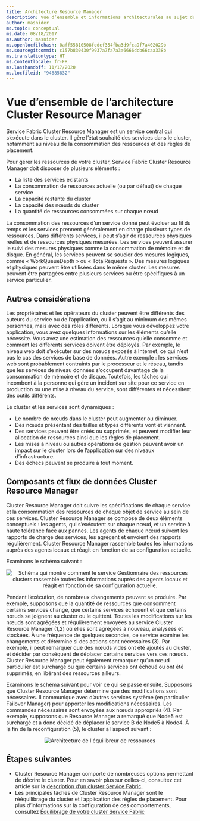 ```yaml
---
title: Architecture Resource Manager
description: Vue d’ensemble et informations architecturales au sujet du service Azure Service Fabric Cluster Resource Manager.
author: masnider
ms.topic: conceptual
ms.date: 08/18/2017
ms.author: masnider
ms.openlocfilehash: 0aff55810508fedcf354fba3d9fca9f7a402029b
ms.sourcegitcommit: c157b830430f9937a7fa7a3a6666dcb66caa338b
ms.translationtype: HT
ms.contentlocale: fr-FR
ms.lasthandoff: 11/17/2020
ms.locfileid: "94685832"
---
```

# <a name="cluster-resource-manager-architecture-overview"></a>Vue d’ensemble de l’architecture Cluster Resource Manager
Service Fabric Cluster Resource Manager est un service central qui s’exécute dans le cluster. Il gère l’état souhaité des services dans le cluster, notamment au niveau de la consommation des ressources et des règles de placement. 

Pour gérer les ressources de votre cluster, Service Fabric Cluster Resource Manager doit disposer de plusieurs éléments :

- La liste des services existants
- La consommation de ressources actuelle (ou par défaut) de chaque service 
- La capacité restante du cluster 
- La capacité des nœuds du cluster 
- La quantité de ressources consommées sur chaque nœud

La consommation des ressources d’un service donné peut évoluer au fil du temps et les services prennent généralement en charge plusieurs types de ressources. Dans différents services, il peut s’agir de ressources physiques réelles et de ressources physiques mesurées. Les services peuvent assurer le suivi des mesures physiques comme la consommation de mémoire et de disque. En général, les services peuvent se soucier des mesures logiques, comme « WorkQueueDepth » ou « TotalRequests ». Des mesures logiques et physiques peuvent être utilisées dans le même cluster. Les mesures peuvent être partagées entre plusieurs services ou être spécifiques à un service particulier.

## <a name="other-considerations"></a>Autres considérations
Les propriétaires et les opérateurs du cluster peuvent être différents des auteurs du service ou de l’application, ou il s’agit au minimum des mêmes personnes, mais avec des rôles différents. Lorsque vous développez votre application, vous avez quelques informations sur les éléments qu’elle nécessite. Vous avez une estimation des ressources qu’elle consomme et comment les différents services doivent être déployés. Par exemple, le niveau web doit s’exécuter sur des nœuds exposés à Internet, ce qui n’est pas le cas des services de base de données. Autre exemple : les services web sont probablement contraints par le processeur et le réseau, tandis que les services de niveau données s’occupent davantage de la consommation de mémoire et de disque. Toutefois, les tâches qui incombent à la personne qui gère un incident sur site pour ce service en production ou une mise à niveau du service, sont différentes et nécessitent des outils différents. 

Le cluster et les services sont dynamiques :

- Le nombre de nœuds dans le cluster peut augmenter ou diminuer.
- Des nœuds présentant des tailles et types différents vont et viennent.
- Des services peuvent être créés ou supprimés, et peuvent modifier leur allocation de ressources ainsi que les règles de placement.
- Les mises à niveau ou autres opérations de gestion peuvent avoir un impact sur le cluster lors de l’application sur des niveaux d’infrastructure.
- Des échecs peuvent se produire à tout moment.

## <a name="cluster-resource-manager-components-and-data-flow"></a>Composants et flux de données Cluster Resource Manager
Cluster Resource Manager doit suivre les spécifications de chaque service et la consommation des ressources de chaque objet de service au sein de ces services. Cluster Resource Manager se compose de deux éléments conceptuels : les agents, qui s’exécutent sur chaque nœud, et un service à haute tolérance face aux pannes. Les agents de chaque nœud suivent les rapports de charge des services, les agrègent et envoient des rapports régulièrement. Cluster Resource Manager rassemble toutes les informations auprès des agents locaux et réagit en fonction de sa configuration actuelle.

Examinons le schéma suivant :

<center>

![Schéma qui montre comment le service Gestionnaire des ressources clusters rassemble toutes les informations auprès des agents locaux et réagit en fonction de sa configuration actuelle.][Image1]
</center>

Pendant l’exécution, de nombreux changements peuvent se produire. Par exemple, supposons que la quantité de ressources que consomment certains services change, que certains services échouent et que certains nœuds se joignent au cluster ou le quittent. Toutes les modifications sur les nœuds sont agrégées et régulièrement envoyées au service Cluster Resource Manager (1,2) où elles sont agrégées à nouveau, analysées et stockées. À une fréquence de quelques secondes, ce service examine les changements et détermine si des actions sont nécessaires (3). Par exemple, il peut remarquer que des nœuds vides ont été ajoutés au cluster, et décider par conséquent de déplacer certains services vers ces nœuds. Cluster Resource Manager peut également remarquer qu’un nœud particulier est surchargé ou que certains services ont échoué ou ont été supprimés, en libérant des ressources ailleurs.

Examinons le schéma suivant pour voir ce qui se passe ensuite. Supposons que Cluster Resource Manager détermine que des modifications sont nécessaires. Il communique avec d’autres services système (en particulier Failover Manager) pour apporter les modifications nécessaires. Les commandes nécessaires sont envoyées aux nœuds appropriés (4). Par exemple, supposons que Resource Manager a remarqué que Node5 est surchargé et a donc décidé de déplacer le service B de Node5 à Node4. À la fin de la reconfiguration (5), le cluster a l’aspect suivant :

<center>

![Architecture de l'équilibreur de ressources][Image2]
</center>

## <a name="next-steps"></a>Étapes suivantes
- Cluster Resource Manager comporte de nombreuses options permettant de décrire le cluster. Pour en savoir plus sur celles-ci, consultez cet article sur la [description d’un cluster Service Fabric](./service-fabric-cluster-resource-manager-cluster-description.md).
- Les principales tâches de Cluster Resource Manager sont le rééquilibrage du cluster et l’application des règles de placement. Pour plus d’informations sur la configuration de ces comportements, consultez [Équilibrage de votre cluster Service Fabric](./service-fabric-cluster-resource-manager-balancing.md)

[Image1]:./media/service-fabric-cluster-resource-manager-architecture/Service-Fabric-Resource-Manager-Architecture-Activity-1.png
[Image2]:./media/service-fabric-cluster-resource-manager-architecture/Service-Fabric-Resource-Manager-Architecture-Activity-2.png
